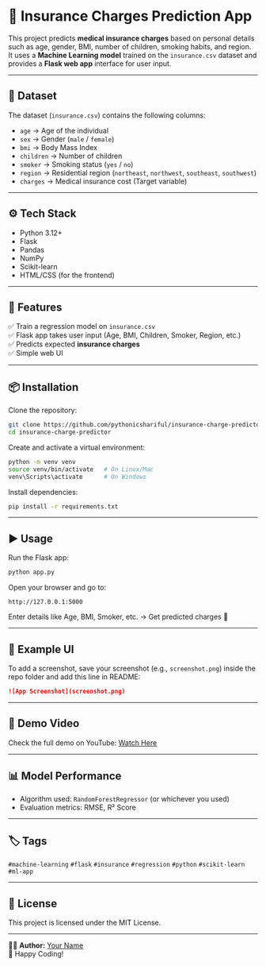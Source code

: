 # 🏥 Insurance Charges Prediction App

This project predicts **medical insurance charges** based on personal details such as age, gender, BMI, number of children, smoking habits, and region.  
It uses a **Machine Learning model** trained on the `insurance.csv` dataset and provides a **Flask web app** interface for user input.

---

## 📂 Dataset
The dataset (`insurance.csv`) contains the following columns:

- `age` → Age of the individual  
- `sex` → Gender (`male` / `female`)  
- `bmi` → Body Mass Index  
- `children` → Number of children  
- `smoker` → Smoking status (`yes` / `no`)  
- `region` → Residential region (`northeast`, `northwest`, `southeast`, `southwest`)  
- `charges` → Medical insurance cost (Target variable)

---

## ⚙️ Tech Stack
- Python 3.12+
- Flask
- Pandas
- NumPy
- Scikit-learn
- HTML/CSS (for the frontend)

---

## 🚀 Features
✅ Train a regression model on `insurance.csv`  
✅ Flask app takes user input (Age, BMI, Children, Smoker, Region, etc.)  
✅ Predicts expected **insurance charges**  
✅ Simple web UI  

---

## 📦 Installation

Clone the repository:

```bash
git clone https://github.com/pythonicshariful/insurance-charge-predictor.git
cd insurance-charge-predictor
```

Create and activate a virtual environment:

```bash
python -m venv venv
source venv/bin/activate   # On Linux/Mac
venv\Scripts\activate      # On Windows
```

Install dependencies:

```bash
pip install -r requirements.txt
```

---

## ▶️ Usage

Run the Flask app:

```bash
python app.py
```

Open your browser and go to:

```
http://127.0.0.1:5000
```

Enter details like Age, BMI, Smoker, etc. → Get predicted charges 🎉  

---

## 📸 Example UI

To add a screenshot, save your screenshot (e.g., `screenshot.png`) inside the repo folder and add this line in README:

```markdown
![App Screenshot](screenshot.png)
```

---

## 🎥 Demo Video

Check the full demo on YouTube: [Watch Here](https://www.youtube.com/watch?v=YOUR_VIDEO_ID)

---

## 📊 Model Performance
- Algorithm used: `RandomForestRegressor` (or whichever you used)
- Evaluation metrics: RMSE, R² Score

---

## 🏷️ Tags
`#machine-learning` `#flask` `#insurance` `#regression` `#python` `#scikit-learn` `#ml-app`  

---

## 📜 License
This project is licensed under the MIT License.

---

👨‍💻 **Author:** [Your Name](https://github.com/pythonicshariful)  
🚀 Happy Coding!
